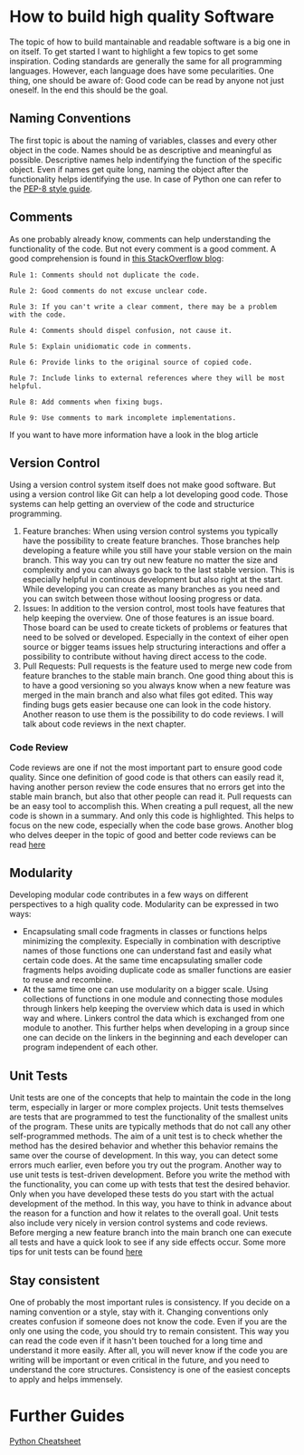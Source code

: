 # How to build high quality Software
The topic of how to build mantainable and readable software is a big one in on itself. To get started I want to highlight a few topics to get some inspiration. Coding standards are generally the same for all programming languages. However, each language does have some pecularities. 
One thing, one should be aware of: Good code can be read by anyone not just oneself. In the end this should be the goal.

## Naming Conventions
The first topic is about the naming of variables, classes and every other object in the code. Names should be as descriptive and meaningful as possible. Descriptive names help indentifying the function of the specific object. Even if names get quite long, naming the object after the functionality helps identifying the use.
In case of Python one can refer to the [PEP-8 style guide](https://peps.python.org/pep-0008/).

## Comments
As one probably already know, comments can help understanding the functionality of the code. But not every comment is a good comment. 
A good comprehension is found in [this StackOverflow blog](https://stackoverflow.blog/2021/12/23/best-practices-for-writing-code-comments/):

```
Rule 1: Comments should not duplicate the code.

Rule 2: Good comments do not excuse unclear code.

Rule 3: If you can't write a clear comment, there may be a problem with the code.

Rule 4: Comments should dispel confusion, not cause it.

Rule 5: Explain unidiomatic code in comments.

Rule 6: Provide links to the original source of copied code.

Rule 7: Include links to external references where they will be most helpful.

Rule 8: Add comments when fixing bugs.

Rule 9: Use comments to mark incomplete implementations.
```
If you want to have more information have a look in the blog article

## Version Control
Using a version control system itself does not make good software. But using a version control like Git can help a lot developing good code. Those systems can help getting an overview of the code and structurice programming. 
1. Feature branches:
   When using version control systems you typically have the possibility to create feature branches. Those branches help developing a feature while you still have your stable version on the main branch. This way you can try out new feature no matter the size and complexity and you can always go back to the last stable version. This is especially helpful in continous development but also right at the start. While developing you can create as many branches as you need and you can switch between those without loosing progress or data.
2. Issues:
   In addition to the version control, most tools have features that help keeping the overview. One of those features is an issue board. Those board can be used to create tickets of problems or features that need to be solved or developed. Especially in the context of eiher open source or bigger teams issues help structuring interactions and offer a possibility to contribute without having direct access to the code. 
3. Pull Requests:
   Pull requests is the feature used to merge new code from feature branches to the stable main branch. One good thing about this is to have a good versioning so you always know when a new feature was merged in the main branch and also what files got edited. This way finding bugs gets easier because one can look in the code history. Another reason to use them is the possibility to do code reviews. I will talk about code reviews in the next chapter.

### Code Review
Code reviews are one if not the most important part to ensure good code quality. Since one definition of good code is that others can easily read it, having another person review the code ensures that no errors get into the stable main branch, but also that other people can read it. Pull requests can be an easy tool to accomplish this. When creating a pull request, all the new code is shown in a summary. And only this code is highlighted. This helps to focus on the new code, especially when the code base grows. Another blog who delves deeper in the topic of good and better code reviews can be read [here](https://stackoverflow.blog/2019/09/30/how-to-make-good-code-reviews-better/)

## Modularity
Developing modular code contributes in a few ways on different perspectives to a high quality code. Modularity can be expressed in two ways:
- Encapsulating small code fragments in classes or functions helps minimizing the complexity. Especially in combination with descriptive names of those functions one can understand fast and easily what certain code does. At the same time encapsulating smaller code fragments helps avoiding duplicate code as smaller functions are easier to reuse and recombine.
- At the same time one can use modularity on a bigger scale. Using collections of functions in one module and connecting those modules through linkers help keeping the overview which data is used in which way and where. Linkers control the data which is exchanged from one module to another. This further helps when developing in a group since one can decide on the linkers in the beginning and each developer can program independent of each other. 

## Unit Tests
Unit tests are one of the concepts that help to maintain the code in the long term, especially in larger or more complex projects. Unit tests themselves are tests that are programmed to test the functionality of the smallest units of the program. These units are typically methods that do not call any other self-programmed methods. The aim of a unit test is to check whether the method has the desired behavior and whether this behavior remains the same over the course of development. In this way, you can detect some errors much earlier, even before you try out the program. 
Another way to use unit tests is test-driven development. Before you write the method with the functionality, you can come up with tests that test the desired behavior. Only when you have developed these tests do you start with the actual development of the method. In this way, you have to think in advance about the reason for a function and how it relates to the overall goal.
Unit tests also include very nicely in version control systems and code reviews. Before merging a new feature branch into the main branch one can execute all tests and have a quick look to see if any side effects occur. 
Some more tips for unit tests can be found [here](https://leanylabs.com/blog/good-unit-tests/)

## Stay consistent
One of probably the most important rules is consistency. If you decide on a naming convention or a style, stay with it. Changing conventions only creates confusion if someone does not know the code. Even if you are the only one using the code, you should try to remain consistent. This way you can read the code even if it hasn't been touched for a long time and understand it more easily. After all, you will never know if the code you are writing will be important or even critical in the future, and you need to understand the core structures. Consistency is one of the easiest concepts to apply and helps immensely.

# Further Guides
[Python Cheatsheet](https://github.com/gto76/python-cheatsheet?tab=readme-ov-file)
